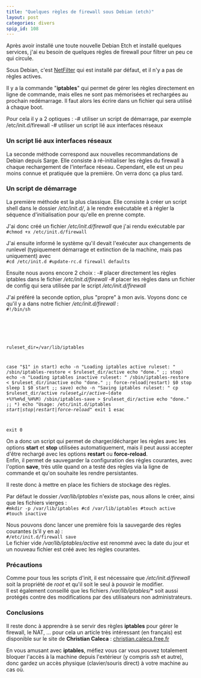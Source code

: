 ```yaml
---
title: "Quelques règles de firewall sous Debian (etch)"
layout: post
categories: divers
spip_id: 108
---
```

Après avoir installé une toute nouvelle Debian Etch et installé quelques services, j'ai eu besoin de quelques règles de firewall pour filtrer un peu ce qui circule.

Sous Debian, c'est [NetFilter](http://www.netfilter.org/) qui est installé par défaut, et il n'y a pas de règles actives.

Il y a la commande "**iptables**" qui permet de gérer les règles directement en ligne de commande, mais elles ne sont pas mémorisées et rechargées au prochain redémarrage. Il faut alors les écrire dans un fichier qui sera utilisé à chaque boot.

Pour cela il y a 2 optiques :
-# utiliser un script de démarrage, par exemple /etc/init.d/firewall
-# utiliser un script lié aux interfaces réseaux

### Un script lié aux interfaces réseaux ###

La seconde méthode correspond aux nouvelles recommandations de Debian depuis Sarge. Elle consiste à ré-initialiser les règles du firewall à chaque rechargement de l'interface réseau. Cependant, elle est un peu moins connue et pratiquée que la première. On verra donc ça plus tard.

### Un script de démarrage ###

La première méthode est la plus classique. Elle consiste à créer un script shell dans le dossier */etc/init.d/*, à le rendre exécutable et à régler la séquence d'initialisation pour qu'elle en prenne compte.

J'ai donc créé un fichier */etc/init.d/firewall* que j'ai rendu exécutable par  
<code>#chmod +x /etc/init.d/firewall</code>

J'ai ensuite informé le système qu'il devait l'exécuter aux changements de runlevel (typiquement démarrage et extinction de la machine, mais pas uniquement) avec   
<code>#cd /etc/init.d
#update-rc.d firewall defaults</code>

Ensuite nous avons encore 2 choix :
-# placer directement les règles iptables dans le fichier */etc/init.d/firewall*
-# placer les règles dans un fichier de config qui sera utilisée par le script */etc/init.d/firewall*

J'ai préféré la seconde option, plus "propre" à mon avis. Voyons donc ce qu'il y a dans notre fichier */etc/init.d/firewall* :  
<code>#!/bin/sh
#

ruleset_dir=/var/lib/iptables

case "$1" in
start)
echo -n "Loading iptables active ruleset: "
/sbin/iptables-restore < $ruleset_dir/active
echo "done."
;;
stop)
echo -n "Loading iptables inactive ruleset: "
/sbin/iptables-restore < $ruleset_dir/inactive
echo "done."
;;
force-reload|restart)
$0 stop
sleep 1
$0 start
;;
save)
echo -n "Saving iptables ruleset: "
cp $ruleset_dir/active $ruleset_dir/active-$(date +%Y%m%d_%H%M)
/sbin/iptables-save > $ruleset_dir/active
echo "done."
;;
*)
echo "Usage: /etc/init.d/iptables *start|stop|restart|force-reload*"
exit 1
esac

exit 0</code>

On a donc un script qui permet de charger/décharger les règles avec les options **start** et **stop** utilisées automatiquement, mais il peut aussi accepter d'être rechargé avec les options **restart** ou **force-reload**.  
Enfin, il permet de sauvegarder la configuration des règles courantes, avec l'option **save**, très utile quand on a testé des règles via la ligne de commande et qu'on souhaite les rendre persistantes.

Il reste donc à mettre en place les fichiers de stockage des règles.

Par défaut le dossier */var/lib/iptables* n'existe pas, nous allons le créer, ainsi que les fichiers vierges :  
<code>#mkdir -p /var/lib/iptables
#cd /var/lib/iptables
#touch active
#touch inactive</code>

Nous pouvons donc lancer une première fois la sauvegarde des règles courantes (s'il y en a) :  
<code>#/etc/init.d/firewall save</code>  
Le fichier vide */var/lib/iptables/active* est renommé avec la date du jour et un nouveau fichier est créé avec les règles courantes.

### Précautions ###
Comme pour tous les scripts d'init, il est nécessaire que */etc/init.d/firewall* soit la propriété de *root* et qu'il soit le seul à pouvoir le modifier.  
Il est également conseillé que les fichiers */var/lib/iptables/** soit aussi protégés contre des modifications par des utilisateurs non administrateurs.

### Conclusions ###
Il reste donc à apprendre à se servir des règles **iptables** pour gérer le firewall, le NAT, … pour cela un article très intéressant (en français) est disponible sur le site de **Christian Caleca** : [christian.caleca.free.fr](http://christian.caleca.free.fr/netfilter/iptables.htm)

En vous amusant avec **iptables**, méfiez vous car vous pouvez totalement bloquer l'accès à la machine depuis l'extérieur (y compris *ssh* et autre), donc gardez un accès physique (clavier/souris direct) à votre machine au cas où.